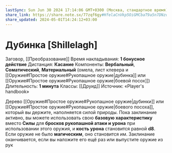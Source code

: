 ```yaml
---
lastSync: Sun Jun 30 2024 17:14:06 GMT+0300 (Москва, стандартное время)
share_link: https://share.note.sx/77zqf6gy#HfelaCnVkp5OiGMCbaT9a5n7DNzoEsXmmPAOfOwJDuQ
share_updated: 2024-05-01T14:24:12+03:00
---
```

# Дубинка [Shillelagh]
Заговор, [[Преобразование]]
Время накладывания: **1 бонусное действие**
Дистанция: **Касание**
Компоненты: **Вербальный**, **Соматический**, **Материальный** (омела, лист клевера и [[Оружие#Простое оружие#Рукопашное оружие|дубинка]] или [[Оружие#Простое оружие#Рукопашное оружие|боевой посох]])
Длительность: **1 минута**
Классы: [[Друид]]
Источник: «Player's handbook»

Дерево [[Оружие#Простое оружие#Рукопашное оружие|дубинки]] или [[Оружие#Простое оружие#Рукопашное оружие|боевого посоха]], который вы держите, наполняется силой природы. Пока заклинание активно, вы можете использовать свою **базовую характеристику** вместо **Силы** для **бросков рукопашной атаки и урона** при использовании этого оружия, и **кость урона** становится равной **d8**. Если оружие не было **магическим**, оно становится им. Заклинание оканчивается, если вы наложите его ещё раз или выпустите оружие из рук
